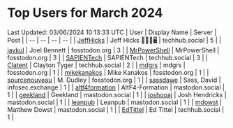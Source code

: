 # Top Users for March 2024
Last Updated: 03/06/2024 10:13:33 UTC
| User | Display Name | Server | Post |
| -- | -- | -- | -- |
| [JeffHicks](https://techhub.social/@JeffHicks) | Jeff Hicks 🐶🎼🍷🖥️ | techhub.social | 5 |
| [jaykul](https://fosstodon.org/@jaykul) | Joel Bennett | fosstodon.org | 3 |
| [MrPowerShell](https://fosstodon.org/@MrPowerShell) | MrPowerShell | fosstodon.org | 3 |
| [SAPIENTech](https://techhub.social/@SAPIENTech) | SAPIENTech | techhub.social | 3 |
| [Clatent](https://techhub.social/@Clatent) | Clayton Tyger | techhub.social | 2 |
| [mdgrs](https://fosstodon.org/@mdgrs) | mdgrs | fosstodon.org | 1 |
| [mikekanakos](https://fosstodon.org/@mikekanakos) | Mike Kanakos | fosstodon.org | 1 |
| [sourcenouveau](https://fosstodon.org/@sourcenouveau) | M. Dudley | fosstodon.org | 1 |
| [sassdawe](https://infosec.exchange/@sassdawe) | Sass, David | infosec.exchange | 1 |
| [altf4formation](https://mastodon.social/@altf4formation) | AltF4-Formation | mastodon.social | 1 |
| [geekland](https://mastodon.social/@geekland) | Geekland | mastodon.social | 1 |
| [joshooaj](https://mastodon.social/@joshooaj) | Josh Hendricks | mastodon.social | 1 |
| [leanpub](https://mastodon.social/@leanpub) | Leanpub | mastodon.social | 1 |
| [mdowst](https://mastodon.social/@mdowst) | Matthew Dowst | mastodon.social | 1 |
| [EdTittel](https://techhub.social/@EdTittel) | Ed Tittel | techhub.social | 1 |
